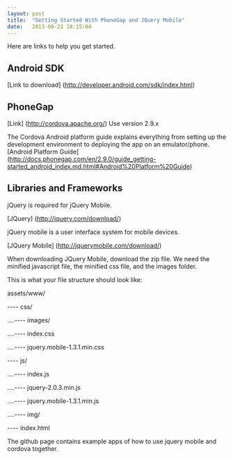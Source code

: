 ```yaml
---
layout: post
title:  "Getting Started With PhoneGap and JQuery Mobile"
date:   2013-08-21 18:15:04
---
```


Here are links to help you get started.

Android SDK
-------
[Link to download] (http://developer.android.com/sdk/index.html)

PhoneGap  
-------
[Link] (http://cordova.apache.org/) Use version 2.9.x

The Cordova Android platform guide explains everything from setting up the development environment to deploying the app on an emulator/phone. [Android Platform Guide] (http://docs.phonegap.com/en/2.9.0/guide_getting-started_android_index.md.html#Android%20Platform%20Guide)



Libraries and Frameworks
------------------------

jQuery is required for jQuery Mobile.

[JQuery] (http://jquery.com/download/)

jQuery mobile is a user interface system for mobile devices.

[JQuery Mobile] (http://jquerymobile.com/download/)

When downloading JQuery Mobile, download the zip file. We need the minified javascript file, the minified css file, and the images folder.


This is what your file structure should look like:

assets/www/

---- css/

....---- images/

....---- index.css

....---- jquery.mobile-1.3.1.min.css


---- js/

....---- index.js

....---- jquery-2.0.3.min.js

....---- jquery.mobile-1.3.1.min.js

....---- img/

---- index.html


The github page contains example apps of how to use jquery mobile and cordova together.

[jekyll-gh]: https://github.com/mojombo/jekyll
[jekyll]:    http://jekyllrb.com
